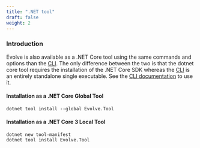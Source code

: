 ```yaml
---
title: ".NET tool"
draft: false
weight: 2
---
```


### Introduction

Evolve is also available as a .NET Core tool using the same commands and options than the [CLI](/cli/#command-structure). The only difference between the two is that the dotnet core tool requires the installation of the .NET Core SDK whereas the [CLI](/cli) is an entirely standalone single executable. See the [CLI documentation](/cli/#command-structure) to use it.

#### Installation as a .NET Core Global Tool

```
dotnet tool install --global Evolve.Tool
```

#### Installation as a .NET Core 3 Local Tool

```
dotnet new tool-manifest
dotnet tool install Evolve.Tool
```
